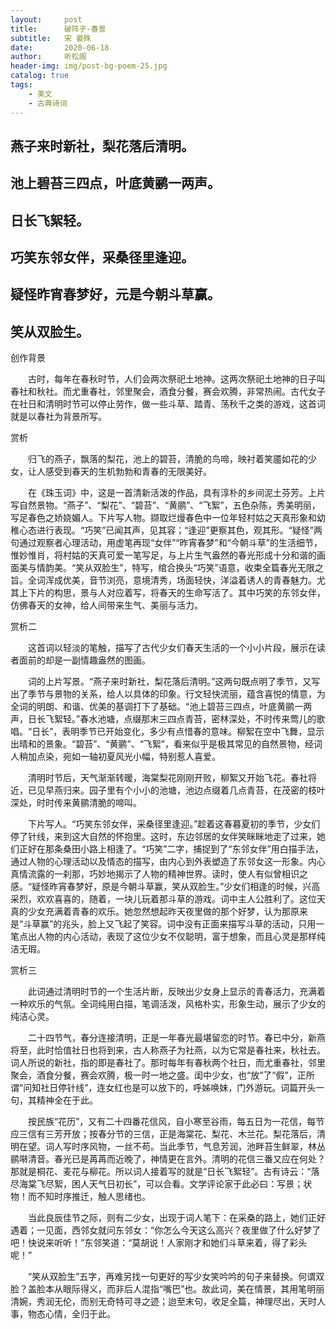 ```yaml
---
layout:     post
title:      破阵子·春景
subtitle:   宋 晏殊
date:       2020-06-18
author:     听松阁
header-img: img/post-bg-poem-25.jpg
catalog: true
tags:
    - 美文
    - 古典诗词
---
```


## 燕子来时新社，梨花落后清明。
## 池上碧苔三四点，叶底黄鹂一两声。
## 日长飞絮轻。
## 巧笑东邻女伴，采桑径里逢迎。
## 疑怪昨宵春梦好，元是今朝斗草赢。
## 笑从双脸生。



创作背景

　　古时，每年在春秋时节，人们会两次祭祀土地神。这两次祭祀土地神的日子叫春社和秋社。而尤重春社，邻里聚会，酒食分餐，赛会欢腾，非常热闹。古代女子在社日和清明时节可以停止劳作，做一些斗草、踏青、荡秋千之类的游戏，这首词就是以春社为背景所写。 



赏析

　　归飞的燕子，飘落的梨花，池上的碧苔，清脆的鸟啼，映衬着笑靥如花的少女，让人感受到春天的生机勃勃和青春的无限美好。

　　在《珠玉词》中，这是一首清新活泼的作品，具有淳朴的乡间泥土芬芳。上片写自然景物。“燕子”、“梨花”、“碧苔”、“黄鹂”、“飞絮”，五色杂陈，秀美明丽，写足春色之娇娆媚人。下片写人物。撷取烂熳春色中一位年轻村姑之天真形象和幼稚心态进行表现。“巧笑”已闻其声，见其容；“逢迎”更察其色，观其形。“疑怪”两句通过观察者心理活动，用虚笔再现“女伴”“昨宵春梦”和“今朝斗草”的生活细节，惟妙惟肖，将村姑的天真可爱一笔写足，与上片生气盎然的春光形成十分和谐的画面美与情韵美。“笑从双脸生”，特写，绾合换头“巧笑”语意，收束全篇春光无限之旨。全词浑成优美，音节浏亮，意境清秀，场面轻快，洋溢着诱人的青春魅力。尤其上下片的构思，景与人对应着写，将春天的生命写活了。其中巧笑的东邻女伴，仿佛春天的女神，给人间带来生气、美丽与活力。





赏析二

　　这首词以轻淡的笔触，描写了古代少女们春天生活的一个小小片段，展示在读者面前的却是一副情趣盎然的图画。

　　词的上片写景。“燕子来时新社，梨花落后清明。”这两句既点明了季节，又写出了季节与景物的关系，给人以具体的印象。行文轻快流丽，蕴含喜悦的情意，为全词的明朗、和谐、优美的基调打下了基础。“池上碧苔三四点，叶底黄鹂一两声，日长飞絮轻。”春水池塘，点缀那末三四点青苔，密林深处，不时传来莺儿的歌唱。“日长”，表明季节已开始变化，多少有点惜春的意味。柳絮在空中飞舞，显示出晴和的景象。“碧苔”、“黄鹂”、“飞絮”，看来似乎是极其常见的自然景物，经词人稍加点染，宛如一轴初夏风光小幅，特别惹人喜爱。

　　清明时节后，天气渐渐转暖，海棠梨花刚刚开败，柳絮又开始飞花。春社将近，已见早燕归来。园子里有个小小的池塘，池边点缀着几点青苔，在茂密的枝叶深处，时时传来黄鹂清脆的啼叫。

　　下片写人。“巧笑东邻女伴，采桑径里逢迎。”趁着这春暮夏初的季节，少女们停了针线，来到这大自然的怀抱里。这时，东边邻居的女伴笑眯眯地走了过来，她们正好在那条桑田小路上相逢了。“巧笑”二字，捕捉到了“东邻女伴”用白描手法，通过人物的心理活动以及情态的描写，由内心到外表塑造了东邻女这一形象。内心真情流露的一刹那，巧妙地揭示了人物的精神世界。读时，使人有似曾相识之感。“疑怪昨宵春梦好，原是今朝斗草赢，笑从双脸生。”少女们相逢的时候，兴高采烈，欢欢喜喜的，随着，一块儿玩着那斗草的游戏。词中主人公胜利了。这位天真的少女充满着青春的欢乐。她忽然想起昨天夜里做的那个好梦，认为那原来是“斗草赢”的兆头，脸上又飞起了笑容。词中没有正面来描写斗草的活动，只用一笔点出人物的内心活动，表现了这位少女不仅聪明，富于想象，而且心灵是那样纯洁无瑕。







赏析三

　　此词通过清明时节的一个生活片断，反映出少女身上显示的青春活力，充满着一种欢乐的气氛。全词纯用白描，笔调活泼，风格朴实，形象生动，展示了少女的纯洁心灵。

　　二十四节气，春分连接清明，正是一年春光最堪留恋的时节。春已中分，新燕将至，此时恰值社日也将到来，古人称燕子为社燕，以为它常是春社来，秋社去。词人所说的新社，指的即是春社了。那时每年有春秋两个社日，而尤重春社，邻里聚会，酒食分餐，赛会欢腾，极一时一地之盛。闺中少女，也“放”了“假”，正所谓“问知社日停针线”，连女红也是可以放下的，呼姊唤妹，门外游玩。词篇开头一句，其精神全在于此。

　　按民族“花历”，又有二十四番花信风，自小寒至谷雨，每五日为一花信，每节应三信有三芳开放；按春分节的三信，正是海棠花、梨花、木兰花。梨花落后，清明在望。词人写时序风物，一丝不苟。当此季节，气息芳润，池畔苔生鲜翠，林丛鹂啭清音。春光已是苒苒而近晚了，神情更在言外。清明的花信三番又应在何处？那就是桐花、麦花与柳花。所以词人接着写的就是“日长飞絮轻”。古有诗云：“落尽海棠飞尽絮，困人天气日初长”，可以合看。文学评论家于此必曰：写景；状物！而不知时序推迁，触人思绪也。

　　当此良辰佳节之际，则有二少女，出现于词人笔下：在采桑的路上，她们正好遇着；一见面，西邻女就问东邻女：“你怎么今天这么高兴？夜里做了什么好梦了吧！快说来听听！”东邻笑道：“莫胡说！人家刚才和她们斗草来着，得了彩头呢！”

　　“笑从双脸生”五字，再难另找一句更好的写少女笑吟吟的句子来替换。何谓双脸？盖脸本从眼际得义，而非后人混指“嘴巴”也。故此词，美在情景，其用笔明丽清婉，秀润无伦，而别无奇特可寻之迹；迨至末句，收足全篇，神理尽出，天时人事，物态心情，全归于此。
